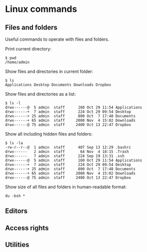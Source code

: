 # Linux commands

## Files and folders

Useful commands to operate with files and folders.

Print current directory:
```
$ pwd
/home/admin
```

Show files and directories in current folder:
```
$ ls
Applications Desktop Documents Downloads Dropbox
```

Show files and directories as a list:
```
$ ls -l
drwx------@  5 admin  staff      160 Oct 29 11:54 Applications
drwx------+  7 admin  staff      224 Oct 29 09:54 Desktop
drwx------+ 25 admin  staff      800 Oct  7 17:48 Documents
drwx------+ 65 admin  staff     2080 Nov  4 15:02 Downloads
drwx------@ 75 admin  staff     2400 Oct 13 22:47 Dropbox
```
Show all including hidden files and folders:
```
$ ls -la
-rw-r--r--@  1 admin  staff      407 Sep 13 12:29 .bashrc
drwx------   2 admin  staff       64 Nov  4 18:15 .Trash
drwx------   7 admin  staff      224 Sep 19 13:31 .ssh
drwx------@  5 admin  staff      160 Oct 29 11:54 Applications
drwx------+  7 admin  staff      224 Oct 29 09:54 Desktop
drwx------+ 25 admin  staff      800 Oct  7 17:48 Documents
drwx------+ 65 admin  staff     2080 Nov  4 15:02 Downloads
drwx------@ 75 admin  staff     2400 Oct 13 22:47 Dropbox
```

Show size of all files and folders in human-readable format:
```
du -bsh *
```

## Editors


## Access rights


## Utilities



